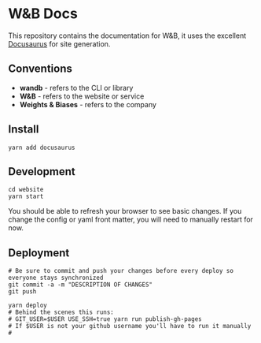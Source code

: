 # W&B Docs

This repository contains the documentation for W&B, it uses the excellent [Docusaurus](https://docusaurus.io) for site generation.

## Conventions
- **wandb** - refers to the CLI or library
- **W&B** - refers to the website or service
- **Weights & Biases** - refers to the company

## Install

```
yarn add docusaurus
```

## Development

```shell
cd website
yarn start
```

You should be able to refresh your browser to see basic changes.  If you change the config or yaml front matter, you will need to manually restart for now.

## Deployment

```shell
# Be sure to commit and push your changes before every deploy so everyone stays synchronized
git commit -a -m "DESCRIPTION OF CHANGES"
git push

yarn deploy
# Behind the scenes this runs:
# GIT_USER=$USER USE_SSH=true yarn run publish-gh-pages
# If $USER is not your github username you'll have to run it manually
#

```
